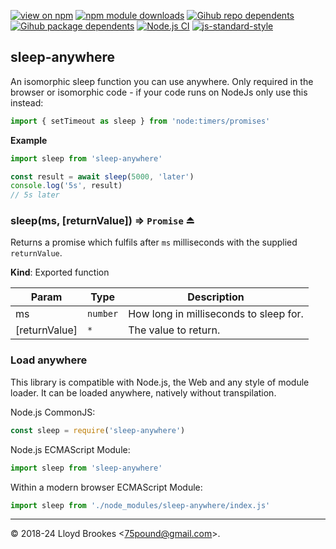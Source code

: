 [![view on npm](https://badgen.net/npm/v/sleep-anywhere)](https://www.npmjs.org/package/sleep-anywhere)
[![npm module downloads](https://badgen.net/npm/dt/sleep-anywhere)](https://www.npmjs.org/package/sleep-anywhere)
[![Gihub repo dependents](https://badgen.net/github/dependents-repo/75lb/sleep-anywhere)](https://github.com/75lb/sleep-anywhere/network/dependents?dependent_type=REPOSITORY)
[![Gihub package dependents](https://badgen.net/github/dependents-pkg/75lb/sleep-anywhere)](https://github.com/75lb/sleep-anywhere/network/dependents?dependent_type=PACKAGE)
[![Node.js CI](https://github.com/75lb/sleep-anywhere/actions/workflows/node.js.yml/badge.svg)](https://github.com/75lb/sleep-anywhere/actions/workflows/node.js.yml)
[![js-standard-style](https://img.shields.io/badge/code%20style-standard-brightgreen.svg)](https://github.com/feross/standard)

<a name="module_sleep-anywhere"></a>

## sleep-anywhere
An isomorphic sleep function you can use anywhere. Only required in the browser or isomorphic code - if your code runs on NodeJs only use this instead:

```js
import { setTimeout as sleep } from 'node:timers/promises'
```

**Example**  
```js
import sleep from 'sleep-anywhere'

const result = await sleep(5000, 'later')
console.log('5s', result)
// 5s later
```
<a name="exp_module_sleep-anywhere--sleep"></a>

### sleep(ms, [returnValue]) ⇒ <code>Promise</code> ⏏
Returns a promise which fulfils after `ms` milliseconds with the supplied `returnValue`.

**Kind**: Exported function  

| Param | Type | Description |
| --- | --- | --- |
| ms | <code>number</code> | How long in milliseconds to sleep for. |
| [returnValue] | <code>\*</code> | The value to return. |


### Load anywhere

This library is compatible with Node.js, the Web and any style of module loader. It can be loaded anywhere, natively without transpilation.

Node.js CommonJS:

```js
const sleep = require('sleep-anywhere')
```

Node.js ECMAScript Module:

```js
import sleep from 'sleep-anywhere'
```

Within a modern browser ECMAScript Module:

```js
import sleep from './node_modules/sleep-anywhere/index.js'
```

* * *

&copy; 2018-24 Lloyd Brookes \<75pound@gmail.com\>.
